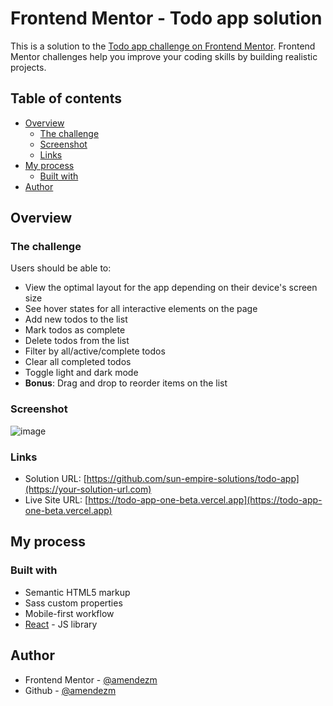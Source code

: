 # Frontend Mentor - Todo app solution

This is a solution to the [Todo app challenge on Frontend Mentor](https://www.frontendmentor.io/challenges/todo-app-Su1_KokOW). Frontend Mentor challenges help you improve your coding skills by building realistic projects. 

## Table of contents

- [Overview](#overview)
  - [The challenge](#the-challenge)
  - [Screenshot](#screenshot)
  - [Links](#links)
- [My process](#my-process)
  - [Built with](#built-with)
- [Author](#author)

## Overview

### The challenge

Users should be able to:

- View the optimal layout for the app depending on their device's screen size
- See hover states for all interactive elements on the page
- Add new todos to the list
- Mark todos as complete
- Delete todos from the list
- Filter by all/active/complete todos
- Clear all completed todos
- Toggle light and dark mode
- **Bonus**: Drag and drop to reorder items on the list

### Screenshot

![image](https://user-images.githubusercontent.com/26444448/168933139-6faf6baf-8b3f-4aff-b13f-18f41ea54421.png)

### Links

- Solution URL: [https://github.com/sun-empire-solutions/todo-app](https://your-solution-url.com)
- Live Site URL: [https://todo-app-one-beta.vercel.app](https://todo-app-one-beta.vercel.app)

## My process

### Built with

- Semantic HTML5 markup
- Sass custom properties
- Mobile-first workflow
- [React](https://reactjs.org/) - JS library

## Author

- Frontend Mentor - [@amendezm](https://www.frontendmentor.io/profile/amendezm)
- Github - [@amendezm](https://github.com/amendezm)
